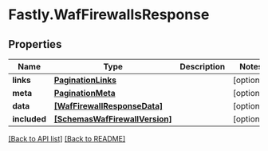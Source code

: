 # Fastly.WafFirewallsResponse

## Properties

Name | Type | Description | Notes
------------ | ------------- | ------------- | -------------
**links** | [**PaginationLinks**](PaginationLinks.md) |  | [optional] 
**meta** | [**PaginationMeta**](PaginationMeta.md) |  | [optional] 
**data** | [**[WafFirewallResponseData]**](WafFirewallResponseData.md) |  | [optional] 
**included** | [**[SchemasWafFirewallVersion]**](SchemasWafFirewallVersion.md) |  | [optional] 


[[Back to API list]](../../README.md#endpoints) [[Back to README]](../../README.md)
